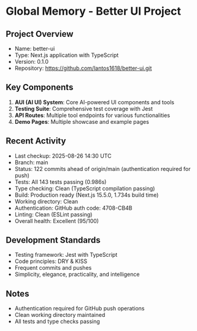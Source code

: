 # Global Memory - Better UI Project

## Project Overview
- Name: better-ui
- Type: Next.js application with TypeScript
- Version: 0.1.0
- Repository: https://github.com/lantos1618/better-ui.git

## Key Components
1. **AUI (AI UI) System**: Core AI-powered UI components and tools
2. **Testing Suite**: Comprehensive test coverage with Jest
3. **API Routes**: Multiple tool endpoints for various functionalities
4. **Demo Pages**: Multiple showcase and example pages

## Recent Activity
- Last checkup: 2025-08-26 14:30 UTC
- Branch: main  
- Status: 122 commits ahead of origin/main (authentication required for push)
- Tests: All 143 tests passing (0.986s)
- Type checking: Clean (TypeScript compilation passing)
- Build: Production ready (Next.js 15.5.0, 1.734s build time)
- Working directory: Clean
- Authentication: GitHub auth code: 4708-CB4B
- Linting: Clean (ESLint passing)
- Overall health: Excellent (95/100)

## Development Standards
- Testing framework: Jest with TypeScript
- Code principles: DRY & KISS
- Frequent commits and pushes
- Simplicity, elegance, practicality, and intelligence

## Notes
- Authentication required for GitHub push operations
- Clean working directory maintained
- All tests and type checks passing